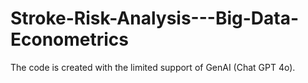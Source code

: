# Stroke-Risk-Analysis---Big-Data-Econometrics

The code is created with the limited support of GenAI (Chat  GPT 4o). 
